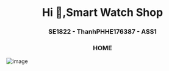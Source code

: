 <h1 align="center">Hi 👋,Smart Watch Shop</h1>
<p align="center">
  <h3 align="center">SE1822 - ThanhPHHE176387 - ASS1 </h3>
</p>


<p align="center">
  <h3 align="center">HOME </h3>
</p>

![image](https://github.com/Thanh158za/SE1822-ThanhPHHE176387-ASS1/assets/137173876/78a9c840-6eeb-4d40-930c-cf35cdbd8779)
